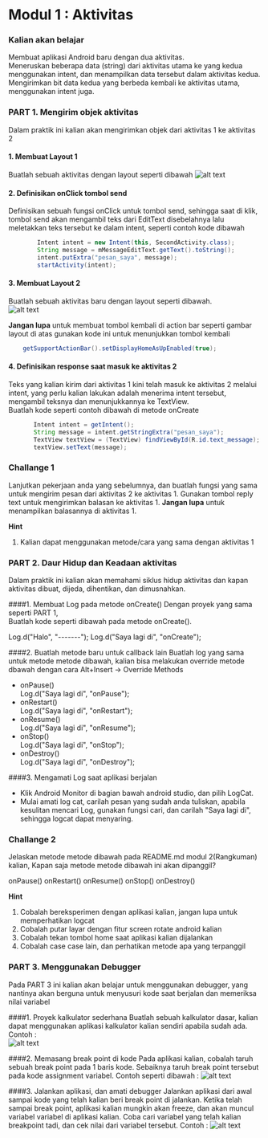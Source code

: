 # Modul 1 : Aktivitas

### Kalian akan belajar

Membuat aplikasi Android baru dengan dua aktivitas.  
Meneruskan beberapa data (string) dari aktivitas utama ke yang kedua menggunakan intent, dan menampilkan data tersebut dalam aktivitas kedua.  
Mengirimkan bit data kedua yang berbeda kembali ke aktivitas utama, menggunakan intent juga.  

### PART 1. Mengirim objek aktivitas
Dalam praktik ini kalian akan mengirimkan objek dari aktivitas 1 ke aktivitas 2

#### 1. Membuat Layout 1
Buatlah sebuah aktivitas dengan layout seperti dibawah 
![alt text](https://google-developer-training.gitbooks.io/android-developer-fundamentals-course-practicals/content/images/2_1_P_images/pv_3-main-edittext-new.png) 

#### 2. Definisikan onClick tombol send
Definisikan sebuah fungsi onClick untuk tombol send, sehingga saat di klik, tombol send akan mengambil teks dari
EditText disebelahnya lalu meletakkan teks tersebut ke dalam intent, seperti contoh kode dibawah 

```java
        Intent intent = new Intent(this, SecondActivity.class);
        String message = mMessageEditText.getText().toString();
        intent.putExtra("pesan_saya", message);
        startActivity(intent);
```

#### 3. Membuat Layout 2  
Buatlah sebuah aktivitas baru dengan layout seperti dibawah.  
![alt text](https://google-developer-training.gitbooks.io/android-developer-fundamentals-course-practicals/content/images/2_1_P_images/pv_5-second-message-final.png) 

**Jangan lupa** untuk membuat tombol kembali di action bar seperti gambar layout di atas
gunakan kode ini untuk menunjukkan tombol kembali  
```java
    getSupportActionBar().setDisplayHomeAsUpEnabled(true);  
```



#### 4. Definisikan response saat masuk ke aktivitas 2
Teks yang kalian kirim dari aktivitas 1 kini telah masuk ke aktivitas 2 melalui intent, yang perlu kalian lakukan
adalah menerima intent tersebut, mengambil teksnya dan menunjukkannya ke TextView.  
Buatlah kode seperti contoh dibawah di metode onCreate

```java
       Intent intent = getIntent();
       String message = intent.getStringExtra("pesan_saya");
       TextView textView = (TextView) findViewById(R.id.text_message);
       textView.setText(message);
```

### Challange 1
Lanjutkan pekerjaan anda yang sebelumnya, dan buatlah fungsi yang sama untuk mengirim pesan dari aktivitas 2 ke aktivitas 1. Gunakan tombol reply text untuk mengirimkan balasan ke aktivitas 1.
**Jangan lupa** untuk menampilkan balasannya di aktivitas 1.

**Hint**
1. Kalian dapat menggunakan metode/cara yang sama dengan aktivitas 1


### PART 2. Daur Hidup dan Keadaan aktivitas
Dalam praktik ini kalian akan memahami siklus hidup aktivitas dan kapan aktivitas dibuat, dijeda, dihentikan, dan dimusnahkan.  

####1. Membuat Log pada metode onCreate()
Dengan proyek yang sama seperti PART 1,  
Buatlah kode seperti dibawah pada metode onCreate().

Log.d("Halo", "-------");
Log.d("Saya lagi di", "onCreate");

####2. Buatlah metode baru untuk callback lain
Buatlah log yang sama untuk metode metode dibawah, kalian bisa melakukan override metode dbawah dengan cara
Alt+Insert -> Override Methods  

- onPause()  
Log.d("Saya lagi di", "onPause");
- onRestart()  
Log.d("Saya lagi di", "onRestart");
- onResume()  
Log.d("Saya lagi di", "onResume");
- onStop()  
Log.d("Saya lagi di", "onStop");
- onDestroy()  
Log.d("Saya lagi di", "onDestroy");

####3. Mengamati Log saat aplikasi berjalan
- Klik Android Monitor di bagian bawah android studio, dan pilih LogCat.
- Mulai amati log cat, carilah pesan yang sudah anda tuliskan, apabila kesulitan mencari Log, gunakan fungsi cari, dan carilah "Saya lagi di", sehingga logcat dapat menyaring.

### Challange 2
Jelaskan metode metode dibawah pada README.md modul 2(Rangkuman) kalian,
Kapan saja metode metode dibawah ini akan dipanggil?

onPause()
onRestart()
onResume()
onStop()
onDestroy()

**Hint**
1. Cobalah bereksperimen dengan aplikasi kalian, jangan lupa untuk memperhatikan logcat
2. Cobalah putar layar dengan fitur screen rotate android kalian
3. Cobalah tekan tombol home saat aplikasi kalian dijalankan
4. Cobalah case case lain, dan perhatikan metode apa yang terpanggil


### PART 3. Menggunakan Debugger
Pada PART 3 ini kalian akan belajar untuk menggunakan debugger, yang nantinya akan berguna untuk menyusuri kode saat berjalan dan memeriksa nilai variabel

####1. Proyek kalkulator sederhana
Buatlah sebuah kalkulator dasar, kalian dapat menggunakan aplikasi kalkulator kalian sendiri apabila sudah ada.
Contoh :  
![alt text](https://google-developer-training.gitbooks.io/android-developer-fundamentals-course-practicals/content/images/3_1_P_images/pv_simplecalc.png) 

####2. Memasang break point di kode
Pada aplikasi kalian, cobalah taruh sebuah break point pada 1 baris kode.
Sebaiknya taruh break point tersebut pada kode assignment variabel.
Contoh seperti dibawah : 
![alt text](https://google-developer-training.gitbooks.io/android-developer-fundamentals-course-practicals/content/images/3_1_P_images/breakpoint.png) 

####3. Jalankan aplikasi, dan amati debugger
Jalankan aplikasi dari awal sampai kode yang telah kalian beri break point di jalankan.
Ketika telah sampai break point, aplikasi kalian mungkin akan freeze, dan akan muncul variabel variabel di aplikasi kalian. Coba cari variabel yang telah kalian breakpoint tadi, dan cek nilai dari variabel tersebut.
Contoh : 
![alt text](https://google-developer-training.gitbooks.io/android-developer-fundamentals-course-practicals/content/images/3_1_P_images/as-debugger.png)

